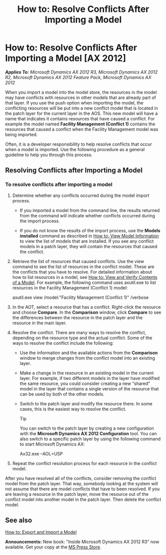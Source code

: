 ﻿---
title: 'How to: Resolve Conflicts After Importing a Model'
TOCTitle: 'How to: Resolve Conflicts After Importing a Model'
ms:assetid: e59cf4ce-460c-48be-92c7-b1f24e49253a
ms:mtpsurl: https://technet.microsoft.com/en-us/library/Hh446521(v=AX.60)
ms:contentKeyID: 36956799
ms.date: 05/18/2015
mtps_version: v=AX.60
---

# How to: Resolve Conflicts After Importing a Model [AX 2012]


_**Applies To:** Microsoft Dynamics AX 2012 R3, Microsoft Dynamics AX 2012 R2, Microsoft Dynamics AX 2012 Feature Pack, Microsoft Dynamics AX 2012_

When you import a model into the model store, the resources in the model may have conflicts with resources in other models that are already part of that layer. If you use the push option when importing the model, the conflicting resources will be put into a new conflict model that is located in the patch layer for the current layer in the AOS. This new model will have a name that indicates it contains resources that have caused a conflict. For example the model named **Facility Management (Conflict 1)** contains the resources that caused a conflict when the Facility Management model was being imported.

Often, it is a developer responsibility to help resolve conflicts that occur when a model is imported. Use the following procedure as a general guideline to help you through this process.

## Resolving Conflicts after Importing a Model

### To resolve conflicts after importing a model

1.  Determine whether any conflicts occurred during the model import process.
    
      - If you imported a model from the command line, the results returned from the command will indicate whether conflicts occurred during the import process.
    
      - If you do not know the results of the import process, use the **Models installed** command as described in [How to: View Model Information](how-to-view-model-information.md) to view the list of models that are installed. If you see any conflict models in a patch layer, they will contain the resources that caused the conflict.

2.  Retrieve the list of resources that caused conflicts. Use the view command to see the list of resources in the conflict model. These are the conflicts that you have to resolve. For detailed information about how to list resources in a model, see [How to: View and Verify Contents of a Model](how-to-view-and-verify-contents-of-a-model.md). For example, the following command uses axutil.exe to list resources in the Facility Management (Conflict 1) model:
    
    axutil.exe view /model:"Facility Management (Conflict 1)" /verbose

3.  In the AOT, select a resource that has a conflict. Right-click the resource and choose **Compare**. In the **Comparison** window, click **Compare** to see the differences between the resource in the patch layer and the resource in the main layer.

4.  Resolve the conflict. There are many ways to resolve the conflict, depending on the resource type and the actual conflict. Some of the ways to resolve the conflict include the following:
    
      - Use the information and the available actions from the **Comparison** window to merge changes from the conflict model into an existing layer.
    
      - Make a change in the resource in an existing model in the current layer. For example, if two different models in the layer have modified the same resource, you could consider creating a new “shared” model in the layer that contains a single version of the resource that can be used by both of the other models.
    
      - Switch to the patch layer and modify the resource there. In some cases, this is the easiest way to resolve the conflict.
        

        > [!TIP]
        > <P>You can switch to the patch layer by creating a new configuration with the <STRONG>Microsoft Dynamics AX 2012 Configuration</STRONG> tool. You can also switch to a specific patch layer by using the following command to start Microsoft Dynamics AX:</P>
        > <P>Ax32.exe –AOL=USP</P>



5.  Repeat the conflict resolution process for each resource in the conflict model.

After you have resolved all of the conflicts, consider removing the conflict model from the patch layer. That way, somebody looking at the system will not assume that there are model conflicts that have to been resolved. If you are leaving a resource in the patch layer, move the resource out of the conflict model into another model in the patch layer. Then delete the conflict model.

## See also

[How to: Export and Import a Model](how-to-export-and-import-a-model.md)

  
**Announcements:** New book: "Inside Microsoft Dynamics AX 2012 R3" now available. Get your copy at the [MS Press Store](https://www.microsoftpressstore.com/store/inside-microsoft-dynamics-ax-2012-r3-9780735685109).

